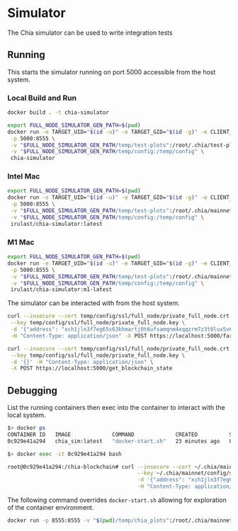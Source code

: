 # Simulator

The Chia simulator can be used to write integration tests

## Running

This starts the simulator running on port 5000 accessible from the host system.

### Local Build and Run
```bash
docker build . -t chia-simulator
```

```bash
export FULL_NODE_SIMULATOR_GEN_PATH=$(pwd)
docker run -e TARGET_UID="$(id -u)" -e TARGET_GID="$(id -g)" -e CLIENT_CONFIG_DIR="/temp/config/" \
 -p 5000:8555 \
 -v "$FULL_NODE_SIMULATOR_GEN_PATH/temp/test-plots":/root/.chia/test-plots \
 -v "$FULL_NODE_SIMULATOR_GEN_PATH/temp/config:/temp/config" \
 chia-simulator
```

### Intel Mac
```bash
export FULL_NODE_SIMULATOR_GEN_PATH=$(pwd)
docker run -e TARGET_UID="$(id -u)" -e TARGET_GID="$(id -g)" -e CLIENT_CONFIG_DIR="/temp/config/" \
 -p 5000:8555 \
 -v "$FULL_NODE_SIMULATOR_GEN_PATH/temp/test-plots":/root/.chia/mainnet/test-plots \
 -v "$FULL_NODE_SIMULATOR_GEN_PATH/temp/config:/temp/config" \
 irulast/chia-simulator:latest
```

### M1 Mac
```bash
export FULL_NODE_SIMULATOR_GEN_PATH=$(pwd)
docker run -e TARGET_UID="$(id -u)" -e TARGET_GID="$(id -g)" -e CLIENT_CONFIG_DIR="/temp/config/" \
 -p 5000:8555 \
 -v "$FULL_NODE_SIMULATOR_GEN_PATH/temp/test-plots":/root/.chia/mainnet/test-plots \
 -v "$FULL_NODE_SIMULATOR_GEN_PATH/temp/config:/temp/config" \
 irulast/chia-simulator:m1-latest
```

The simulator can be interacted with from the host system.

```bash
curl --insecure --cert temp/config/ssl/full_node/private_full_node.crt \
 --key temp/config/ssl/full_node/private_full_node.key \
 -d '{"address": "xch1jln3f7eg65s63khmartj0t6ufsamqnm4xqqzrm7z3t0lux5v6m4spe8ef6"}' \
 -H "Content-Type: application/json" -X POST https://localhost:5000/farm_tx_block
```

```bash
curl --insecure --cert temp/config/ssl/full_node/private_full_node.crt \
 --key temp/config/ssl/full_node/private_full_node.key \
 -d '{}' -H "Content-Type: application/json" \
 -X POST https://localhost:5000/get_blockchain_state
```

## Debugging

List the running containers then exec into the container to interact with the local system.

```bash
$> docker ps
CONTAINER ID   IMAGE             COMMAND             CREATED          STATUS          PORTS                                                                                 NAMES
0c929e41a294   chia_sim:latest   "docker-start.sh"   23 minutes ago   Up 23 minutes   3496/tcp, 8555/tcp, 55400/tcp, 58555/tcp, 0.0.0.0:5000->8444/tcp, :::5000->8444/tcp   nervous_blackwell

$> docker exec -it 0c929e41a294 bash

root@0c929e41a294:/chia-blockchain# curl --insecure --cert ~/.chia/mainnet/config/ssl/full_node/private_full_node.crt \
                                         --key ~/.chia/mainnet/config/ssl/full_node/private_full_node.key \
                                         -d '{"address": "xch1jln3f7eg65s63khmartj0t6ufsamqnm4xqqzrm7z3t0lux5v6m4spe8ef6"}' \
                                         -H "Content-Type: application/json" -X POST https://localhost:8555/farm_tx_block

```

The following command overrides `docker-start.sh` allowing for exploration of the container environment.

```bash
docker run -p 8555:8555 -v "$(pwd)/temp/chia_plots":/root/.chia/mainnet/test-plots -it chia_sim:latest bash
```
